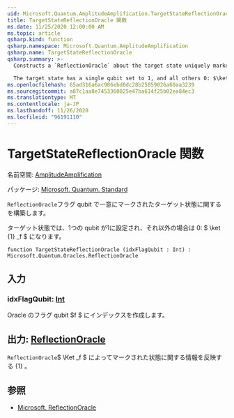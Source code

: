 ```yaml
---
uid: Microsoft.Quantum.AmplitudeAmplification.TargetStateReflectionOracle
title: TargetStateReflectionOracle 関数
ms.date: 11/25/2020 12:00:00 AM
ms.topic: article
qsharp.kind: function
qsharp.namespace: Microsoft.Quantum.AmplitudeAmplification
qsharp.name: TargetStateReflectionOracle
qsharp.summary: >-
  Constructs a `ReflectionOracle` about the target state uniquely marked by the flag qubit.

  The target state has a single qubit set to 1, and all others 0: $\ket{1}_f$.
ms.openlocfilehash: 65ad316a6ac986ebd0dc28b25859026a60aa3239
ms.sourcegitcommit: a87c1aa8e7453360025e47ba614f25b02ea84ec3
ms.translationtype: MT
ms.contentlocale: ja-JP
ms.lasthandoff: 11/26/2020
ms.locfileid: "96191110"
---
```

# <a name="targetstatereflectionoracle-function"></a>TargetStateReflectionOracle 関数

名前空間: [AmplitudeAmplification](xref:Microsoft.Quantum.AmplitudeAmplification)

パッケージ: [Microsoft. Quantum. Standard](https://nuget.org/packages/Microsoft.Quantum.Standard)


`ReflectionOracle`フラグ qubit で一意にマークされたターゲット状態に関するを構築します。

ターゲット状態では、1つの qubit が1に設定され、それ以外の場合は 0: $ \ket {1} _f $ になります。

```qsharp
function TargetStateReflectionOracle (idxFlagQubit : Int) : Microsoft.Quantum.Oracles.ReflectionOracle
```


## <a name="input"></a>入力

### <a name="idxflagqubit--int"></a>idxFlagQubit: [Int](xref:microsoft.quantum.lang-ref.int)

Oracle のフラグ qubit $f $ にインデックスを作成します。



## <a name="output--reflectionoracle"></a>出力: [ReflectionOracle](xref:Microsoft.Quantum.Oracles.ReflectionOracle)

`ReflectionOracle`$ \Ket _f $ によってマークされた状態に関する情報を反映する {1} 。

## <a name="see-also"></a>参照

- [Microsoft. ReflectionOracle](xref:Microsoft.Quantum.Canon.ReflectionOracle)
